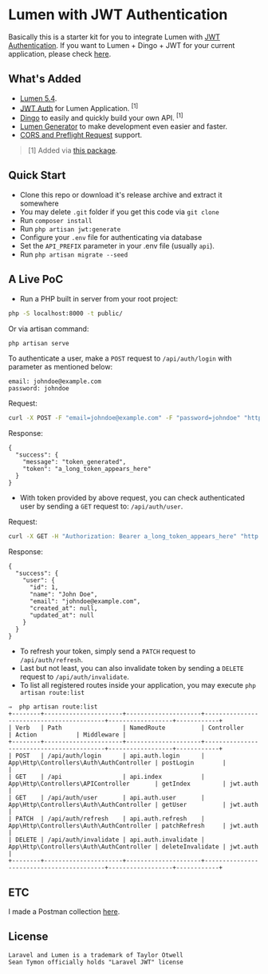 # Lumen with JWT Authentication
Basically this is a starter kit for you to integrate Lumen with [JWT Authentication](https://jwt.io/).
If you want to Lumen + Dingo + JWT for your current application, please check [here](https://github.com/krisanalfa/lumen-dingo-adapter).

## What's Added

- [Lumen 5.4](https://github.com/laravel/lumen/tree/v5.4.0).
- [JWT Auth](https://github.com/tymondesigns/jwt-auth) for Lumen Application. <sup>[1]</sup>
- [Dingo](https://github.com/dingo/api) to easily and quickly build your own API. <sup>[1]</sup>
- [Lumen Generator](https://github.com/flipboxstudio/lumen-generator) to make development even easier and faster.
- [CORS and Preflight Request](https://developer.mozilla.org/en-US/docs/Web/HTTP/Access_control_CORS) support.

> [1] Added via [this package](https://packagist.org/packages/krisanalfa/lumen-dingo-adapter).

## Quick Start

- Clone this repo or download it's release archive and extract it somewhere
- You may delete `.git` folder if you get this code via `git clone`
- Run `composer install`
- Run `php artisan jwt:generate`
- Configure your `.env` file for authenticating via database
- Set the `API_PREFIX` parameter in your .env file (usually `api`).
- Run `php artisan migrate --seed`

## A Live PoC

- Run a PHP built in server from your root project:

```sh
php -S localhost:8000 -t public/
```

Or via artisan command:

```sh
php artisan serve
```

To authenticate a user, make a `POST` request to `/api/auth/login` with parameter as mentioned below:

```
email: johndoe@example.com
password: johndoe
```

Request:

```sh
curl -X POST -F "email=johndoe@example.com" -F "password=johndoe" "http://localhost:8000/api/auth/login"
```

Response:

```
{
  "success": {
    "message": "token_generated",
    "token": "a_long_token_appears_here"
  }
}
```

- With token provided by above request, you can check authenticated user by sending a `GET` request to: `/api/auth/user`.

Request:

```sh
curl -X GET -H "Authorization: Bearer a_long_token_appears_here" "http://localhost:8000/api/auth/user"
```

Response:

```
{
  "success": {
    "user": {
      "id": 1,
      "name": "John Doe",
      "email": "johndoe@example.com",
      "created_at": null,
      "updated_at": null
    }
  }
}
```

- To refresh your token, simply send a `PATCH` request to `/api/auth/refresh`.
- Last but not least, you can also invalidate token by sending a `DELETE` request to `/api/auth/invalidate`.
- To list all registered routes inside your application, you may execute `php artisan route:list`

```
⇒  php artisan route:list
+--------+----------------------+---------------------+------------------------------------------+------------------+------------+
| Verb   | Path                 | NamedRoute          | Controller                               | Action           | Middleware |
+--------+----------------------+---------------------+------------------------------------------+------------------+------------+
| POST   | /api/auth/login      | api.auth.login      | App\Http\Controllers\Auth\AuthController | postLogin        |            |
| GET    | /api                 | api.index           | App\Http\Controllers\APIController       | getIndex         | jwt.auth   |
| GET    | /api/auth/user       | api.auth.user       | App\Http\Controllers\Auth\AuthController | getUser          | jwt.auth   |
| PATCH  | /api/auth/refresh    | api.auth.refresh    | App\Http\Controllers\Auth\AuthController | patchRefresh     | jwt.auth   |
| DELETE | /api/auth/invalidate | api.auth.invalidate | App\Http\Controllers\Auth\AuthController | deleteInvalidate | jwt.auth   |
+--------+----------------------+---------------------+------------------------------------------+------------------+------------+
```

## ETC

I made a Postman collection [here](https://www.getpostman.com/collections/1090b93eaa1ece4b09f2).

## License

```
Laravel and Lumen is a trademark of Taylor Otwell
Sean Tymon officially holds "Laravel JWT" license
```
